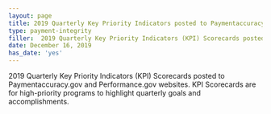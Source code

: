 ```yaml
---
layout: page
title: 2019 Quarterly Key Priority Indicators posted to Paymentaccuracy.gov
type: payment-integrity
filler:  2019 Quarterly Key Priority Indicators (KPI) Scorecards posted to Paymentaccuracy.gov and Performance.gov websites.  KPI Scorecards are for high-priority programs to highlight quarterly goals and accomplishments. 
date: December 16, 2019
has_date: 'yes'
---
```


2019 Quarterly Key Priority Indicators (KPI) Scorecards posted to Paymentaccuracy.gov and Performance.gov websites.  KPI Scorecards are for high-priority programs to highlight quarterly goals and accomplishments. 